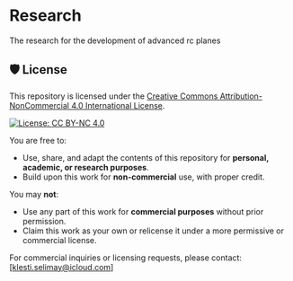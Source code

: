 # Research
The research for the development of advanced rc planes

## 🛡️ License

This repository is licensed under the [Creative Commons Attribution-NonCommercial 4.0 International License](https://creativecommons.org/licenses/by-nc/4.0/).

[![License: CC BY-NC 4.0](https://licensebuttons.net/l/by-nc/4.0/88x31.png)](https://creativecommons.org/licenses/by-nc/4.0/)

You are free to:
- Use, share, and adapt the contents of this repository for **personal, academic, or research purposes**.
- Build upon this work for **non-commercial** use, with proper credit.

You may **not**:
- Use any part of this work for **commercial purposes** without prior permission.
- Claim this work as your own or relicense it under a more permissive or commercial license.

For commercial inquiries or licensing requests, please contact: [klesti.selimay@icloud.com]
